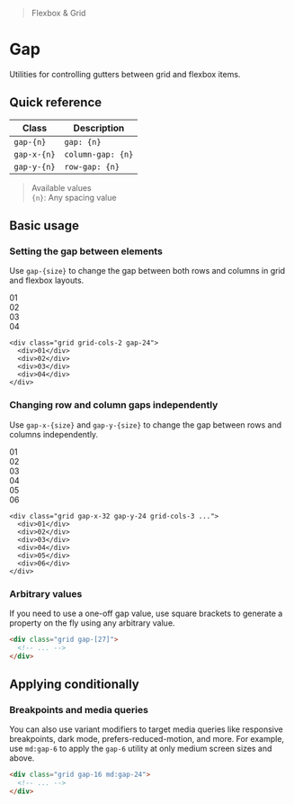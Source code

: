 > Flexbox & Grid

# Gap

Utilities for controlling gutters between grid and flexbox items.

## Quick reference

| Class       | Description       |
|-------------|-------------------|
| `gap-{n}`   | `gap: {n}`        |
| `gap-x-{n}` | `column-gap: {n}` |
| `gap-y-{n}` | `row-gap: {n}`    |

> Available values <br />
> `{n}`: Any spacing value <br />

## Basic usage

### Setting the gap between elements
Use `gap-{size}` to change the gap between both rows and columns in grid and flexbox layouts.

<example-container>
  <div class="ex-bg--striped ex-bg--violet grid gap-24 grid-cols-2 rounded-4">
    <div class="pd-bg-violet-500 ex-box">01</div>
    <div class="pd-bg-violet-500 ex-box">02</div>
    <div class="pd-bg-violet-500 ex-box">03</div>
    <div class="pd-bg-violet-500 ex-box">04</div>
  </div>
</example-container>

```html{1}
<div class="grid grid-cols-2 gap-24">
  <div>01</div>
  <div>02</div>
  <div>03</div>
  <div>04</div>
</div>
```

### Changing row and column gaps independently
Use `gap-x-{size}` and `gap-y-{size}` to change the gap between rows and columns independently.

<example-container>
  <div class="ex-bg--striped ex-bg--blue grid gap-x-48 gap-y-24 grid-cols-3 rounded-4">
    <div class="pd-bg-blue-500 ex-box">01</div>
    <div class="pd-bg-blue-500 ex-box">02</div>
    <div class="pd-bg-blue-500 ex-box">03</div>
    <div class="pd-bg-blue-500 ex-box">04</div>
    <div class="pd-bg-blue-500 ex-box">05</div>
    <div class="pd-bg-blue-500 ex-box">06</div>
  </div>
</example-container>

```html{1}
<div class="grid gap-x-32 gap-y-24 grid-cols-3 ...">
  <div>01</div>
  <div>02</div>
  <div>03</div>
  <div>04</div>
  <div>05</div>
  <div>06</div>
</div>
```

### Arbitrary values
If you need to use a one-off gap value, use square brackets to generate a property on the fly using any arbitrary value.

```html
<div class="grid gap-[27]">
  <!-- ... -->
</div>
```

## Applying conditionally

### Breakpoints and media queries
You can also use variant modifiers to target media queries like responsive breakpoints, dark mode, prefers-reduced-motion, and more.
For example, use `md:gap-6` to apply the `gap-6` utility at only medium screen sizes and above.

```html
<div class="grid gap-16 md:gap-24">
  <!-- ... -->
</div>
```
